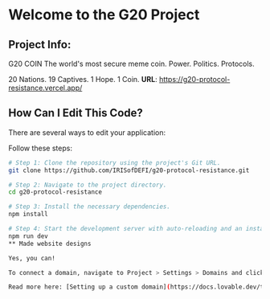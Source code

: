 # Welcome to the G20 Project

## Project Info: 
G20 COIN
The world's most secure meme coin. Power. Politics. Protocols.

20 Nations. 19 Captives. 1 Hope. 1 Coin.
**URL**: https://g20-protocol-resistance.vercel.app/

## How Can I Edit This Code?

There are several ways to edit your application:

Follow these steps:

```sh
# Step 1: Clone the repository using the project's Git URL.
git clone https://github.com/IRISofDEFI/g20-protocol-resistance.git

# Step 2: Navigate to the project directory.
cd g20-protocol-resistance

# Step 3: Install the necessary dependencies.
npm install

# Step 4: Start the development server with auto-reloading and an instant preview.
npm run dev
** Made website designs

Yes, you can!

To connect a domain, navigate to Project > Settings > Domains and click Connect Domain.

Read more here: [Setting up a custom domain](https://docs.lovable.dev/tips-tricks/custom-domain#step-by-step-guide)
